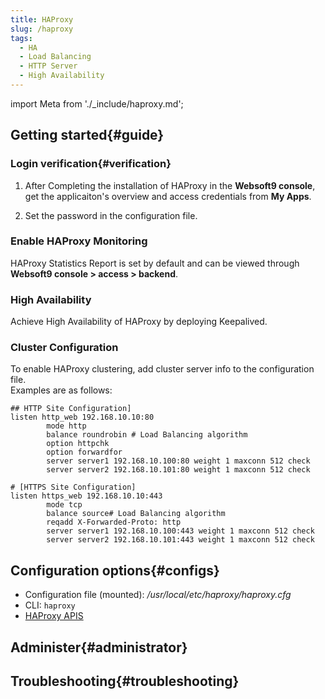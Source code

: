```yaml
---
title: HAProxy
slug: /haproxy
tags:
  - HA
  - Load Balancing
  - HTTP Server
  - High Availability
---
```


import Meta from './_include/haproxy.md';

<Meta name="meta" />

## Getting started{#guide}

### Login verification{#verification}

1. After Completing the installation of HAProxy in the **Websoft9 console**, get the applicaiton's overview and access credentials from **My Apps**.  

2. Set the password in the configuration file.

### Enable HAProxy Monitoring

HAProxy Statistics Report is set by default and can be viewed through **Websoft9 console > access > backend**.   

### High Availability

Achieve High Availability of HAProxy by deploying Keepalived.

### Cluster Configuration

To enable HAProxy clustering, add cluster server info to the configuration file.  
Examples are as follows:
  ```
  ## HTTP Site Configuration]
  listen http_web 192.168.10.10:80
          mode http
          balance roundrobin # Load Balancing algorithm
          option httpchk
          option forwardfor
          server server1 192.168.10.100:80 weight 1 maxconn 512 check
          server server2 192.168.10.101:80 weight 1 maxconn 512 check

  # [HTTPS Site Configuration]
  listen https_web 192.168.10.10:443
          mode tcp
          balance source# Load Balancing algorithm
          reqadd X-Forwarded-Proto: http
          server server1 192.168.10.100:443 weight 1 maxconn 512 check
          server server2 192.168.10.101:443 weight 1 maxconn 512 check
  ```

## Configuration options{#configs}

- Configuration file (mounted): */usr/local/etc/haproxy/haproxy.cfg*
- CLI: `haproxy`
- [HAProxy APIS](https://www.haproxy.com/blog/haproxy-apis/)

## Administer{#administrator}

## Troubleshooting{#troubleshooting}

